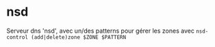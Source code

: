 # nsd

Serveur dns 'nsd', avec un/des patterns pour gérer les zones
avec `nsd-control (add|delete)zone $ZONE $PATTERN`


